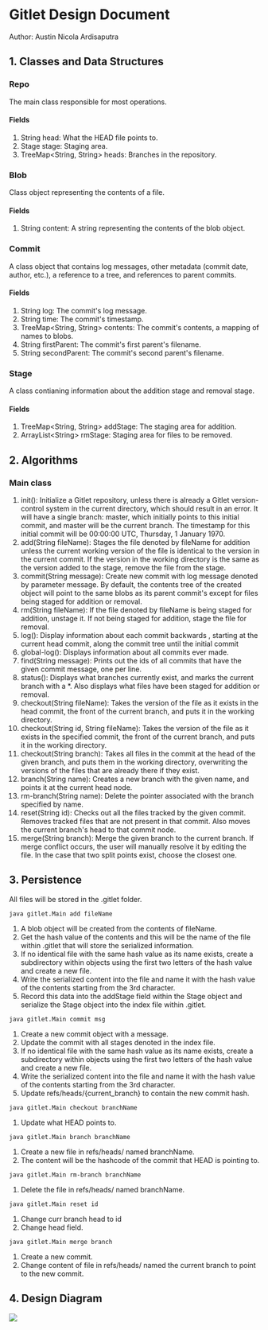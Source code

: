 # Gitlet Design Document
Author: Austin Nicola Ardisaputra

## 1. Classes and Data Structures

### Repo
The main class responsible for most operations.

#### Fields

1. String head: What the HEAD file points to.
2. Stage stage: Staging area.
3. TreeMap<String, String> heads: Branches in the repository.

### Blob
Class object representing the contents of a file. 

#### Fields
1. String content: A string representing the contents of the blob object.

### Commit

A class object that contains log messages, other metadata (commit date, author, etc.), a reference to a tree, and references to parent commits.

#### Fields
1. String log: The commit's log message.
2. String time: The commit's timestamp.
3. TreeMap<String, String> contents: The commit's contents, a mapping of names to blobs.
4. String firstParent: The commit's first parent's filename.
5. String secondParent: The commit's second parent's filename.

### Stage

A class contianing information about the addition stage and removal stage.

#### Fields
1. TreeMap\<String, String> addStage: The staging area for addition.
2. ArrayList\<String> rmStage: Staging area for files to be removed.

## 2. Algorithms

### Main class

1. init(): Initialize a Gitlet repository, unless there is already a Gitlet version-control 
system in the current directory, which should result in an error. It will have a single branch: 
master, which initially points to this initial commit, and master will be the current branch. 
The timestamp for this initial commit will be 00:00:00 UTC, Thursday, 1 January 1970.
2. add(String fileName): Stages the file denoted by fileName for addition unless the current working version 
of the file is identical to the version in the current commit. If the version in the working directory is the 
same as the version added to the stage, remove the file from the stage. 
3. commit(String message): Create new commit with log message denoted by parameter message. By default,
the contents tree of the created object will point to the same blobs as its parent commit's except for files
being staged for addition or removal.
4. rm(String fileName): If the file denoted by fileName is being staged for addition,
unstage it. If not being staged for addition, stage the file for removal.
5. log(): Display information about each commit backwards
, starting at the current head commit, along the commit tree until the initial commit
6. global-log(): Displays information about all commits ever made.
7. find(String message): Prints out the ids of all commits that have the given commit message, one per line.
8. status(): Displays what branches currently exist, and marks the current branch with a *. 
Also displays what files have been staged for addition or removal.
9. checkout(String fileName): Takes the version of the file as it exists in the head commit, the front of the current branch, 
and puts it in the working directory.
10. checkout(String id, String fileName): Takes the version of the file as it exists in the specified commit, the front of the current branch,
and puts it in the working directory.
11. checkout(String branch): Takes all files in the commit at the head of the given branch, and puts them in the working directory, 
overwriting the versions of the files that are already there if they exist.
12. branch(String name): Creates a new branch with the given name, 
and points it at the current head node.
13. rm-branch(String name): Delete the pointer associated with the branch specified
by name.
14. reset(String id): Checks out all the files tracked by the given commit. Removes tracked files that are not present in that commit. 
Also moves the current branch's head to that commit node.
15. merge(String branch): Merge the given branch to the current branch. If merge conflict occurs,
the user will manually resolve it by editing the file. In the case that two split points exist,
choose the closest one.

## 3. Persistence

All files will be stored in the .gitlet folder.

`java gitlet.Main add fileName`
1. A blob object will be created from the contents of fileName.
2. Get the hash value of the contents and this will be the name of the file within .gitlet that will store the serialized information.
3. If no identical file with the same hash value as its name exists, create a subdirectory
within objects using the first two letters of the hash value and create a new file.
4. Write the serialized content into the file and name it with the hash value of the contents starting
from the 3rd character.
5. Record this data into the addStage field within the Stage object and serialize the Stage object into
the index file within .gitlet.

`java gitlet.Main commit msg`

1. Create a new commit object with a message.
2. Update the commit with all stages denoted in the index file.
3. If no identical file with the same hash value as its name exists, create a subdirectory within objects using the first two letters of the hash value and create a new file.
4. Write the serialized content into the file and name it with the hash value of the contents starting from the 3rd character.
5. Update refs/heads/{current_branch} to contain the new commit hash.

`java gitlet.Main checkout branchName`
1. Update what HEAD points to.

`java gitlet.Main branch branchName`
1. Create a new file in refs/heads/ named branchName. 
2. The content will be the hashcode of the commit that HEAD is pointing to.

`java gitlet.Main rm-branch branchName`
1. Delete the file in refs/heads/ named branchName.

`java gitlet.Main reset id`
1. Change curr branch head to id
2. Change head field.

`java gitlet.Main merge branch`
1. Create a new commit.
2. Change content of file in refs/heads/ named the current branch to point to
the new commit.

## 4. Design Diagram

![](./gitlet-design.jpeg)

